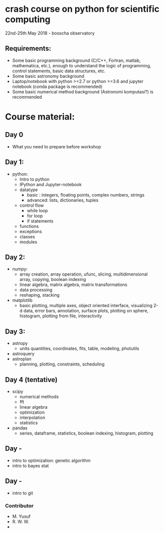 # crash course on python for scientific computing

22nd-25th May 2018 - bosscha observatory


## Requirements:
* Some basic programming background (C/C++, Fortran, matlab, mathematica, etc.), enough to understand the logic of programming, control statements, basic data structures, etc.
* Some basic astronomy background
* Laptop/notebook with python >=2.7 or python >=3.6 and jupyter notebook (conda package is recommended)
* Some basic numerical method background (Astronomi komputasi?) is recommended

# Course material:

## Day 0
* What you need to prepare before workshop

## Day 1:
* python:
  * Intro to python
  * IPython and Jupyter-notebook
  * datatype
     * basic : integers, floating points, complex numbers, strings
     * advanced: lists, dictionaries, tuples
  * control flow
     * while loop
     * for loop
     * if statements
  * functions
  * exceptions
  * classes
  * modules

## Day 2:
* numpy:
  * array creation, array operation, ufunc, slicing, multidimensional array, copying, boolean indexing
  * linear algebra, matrix algebra, matrix transformations
  * data processing
  * reshaping, stacking
* matplotlib
  * basic plotting, multiple axes, object oriented interface, visualizing 2-d data, error bars, annotation, surface plots, plotting on sphere, histogram, plotting from file, interactivity

## Day 3:
* astropy
  * units quantities, coordinates, fits, table, modeling, photutils
* astroquery
* astroplan
  * planning, plotting, constraints, scheduling

## Day 4 (tentative)
* scipy
  * numerical methods
  * fft
  * linear algebra
  * optimization
  * interpolation
  * statistics
* pandas
  * series, dataframe, statistics, boolean indexing, histogram, plotting

## Day -
* intro to optimization: genetic algorithm
* intro to bayes stat

## Day -
* intro to git


### Contributor
* M. Yusuf 
* R. W. W.
*





